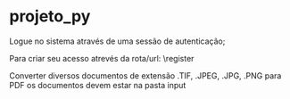 # projeto_py

Logue no sistema através de uma sessão de autenticação;


Para criar seu acesso atrevés da rota/url: \register

Converter diversos documentos de extensão .TIF, .JPEG, .JPG, .PNG para PDF
os documentos devem estar na pasta input


